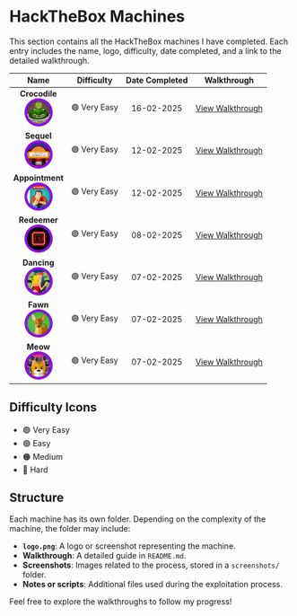# HackTheBox Machines

This section contains all the HackTheBox machines I have completed. Each entry includes the name, logo, difficulty, date completed, and a link to the detailed walkthrough.

| Name               | Difficulty    | Date Completed | Walkthrough                     |
|--------------------|---------------|----------------|---------------------------------|
| <div align="center">**Crocodile**<br><img src="./Crocodile/logo.png" alt="Crocodile" width="50"></div>   | 🟣 Very Easy  | <div align="center">16-02-2025</div>     | [View Walkthrough](./Crocodile/README.md) |
| <div align="center">**Sequel**<br><img src="./Sequel/logo.png" alt="Sequel" width="50"></div>   | 🟣 Very Easy  | <div align="center">12-02-2025</div>     | [View Walkthrough](./Sequel/README.md) |
| <div align="center">**Appointment**<br><img src="./Appointment/logo.png" alt="Appointment" width="50"></div>   | 🟣 Very Easy  | <div align="center">12-02-2025</div>     | [View Walkthrough](./Appointment/README.md) |
| <div align="center">**Redeemer**<br><img src="./Redeemer/logo.png" alt="Redeemer" width="50"></div>   | 🟣 Very Easy  | <div align="center">08-02-2025</div>     | [View Walkthrough](./Redeemer/README.md) |
| <div align="center">**Dancing**<br><img src="./Dancing/logo.png" alt="Dancing" width="50"></div>       | 🟣 Very Easy  | <div align="center">07-02-2025</div>     | [View Walkthrough](./Dancing/README.md) |
| <div align="center">**Fawn**<br><img src="./Fawn/logo.png" alt="Fawn" width="50"></div>                   | 🟣 Very Easy  | <div align="center">07-02-2025</div>     | [View Walkthrough](./Fawn/README.md) |
| <div align="center">**Meow**<br><img src="./Meow/logo.png" alt="Meow" width="50"></div>                   | 🟣 Very Easy  | <div align="center">07-02-2025</div>     | [View Walkthrough](./Meow/README.md) |


## Difficulty Icons
- 🟣 Very Easy
- 🟢 Easy
- 🟠 Medium
- 🔴 Hard

## Structure
Each machine has its own folder. Depending on the complexity of the machine, the folder may include:
- **`logo.png`**: A logo or screenshot representing the machine.
- **Walkthrough**: A detailed guide in `README.md`.
- **Screenshots**: Images related to the process, stored in a `screenshots/` folder.
- **Notes or scripts**: Additional files used during the exploitation process.

Feel free to explore the walkthroughs to follow my progress!
